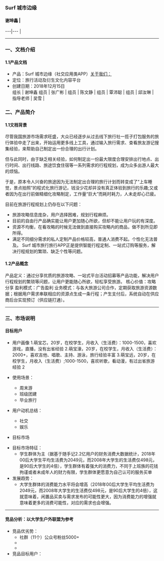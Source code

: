 ### Surf 城市边缘
####  谢坤鑫 |
 ---|--- |

 ***
### 一、文档介绍
####     1.1产品文档
* 产品：Surf 城市边缘（社交应用类APP）[关于我们：](https://mp.weixin.qq.com/s?__biz=MzIxOTE3MjE2OA==&mid=2653600437&idx=1&sn=bf165629ce20bfd4579d47de675e3680&pass_ticket=KriLa9yhlT3uLIaiUDbEas9ajfgMTWmyztePAVmMts8%3D) 
* 定位：旅行活动及衍生文化内容平台<br>
* 创建日期：2018年12月15日<br>
组长 | 谢坤鑫 
 组员 | 张广彬 |
组员 | 陈文静 |
 组员 | 覃沛聪 |
组员 | 邱汝琳 |
指导老师 | 吴雪 |

### 二、产品简介
####     1.1文档背景
尽管我国旅游市场需求旺盛，大众已经逐步从过去线下旅行社一揽子打包服务的旅行体验中走了出来，开始运用更多线上工具，通过输入旅行需求、查看旅友游记搜集经验，来帮助自己制定出一份合理的出行计划。

但与此同时，由于缺乏相关经验，如何制定出一份最大限度合理安排出行地点、出行时间、出行线路、旅途饮食住宿等一系列需求的行程规划，成为众多出游人最大的烦恼。

于是，原本令人兴奋的旅途因为无法制定出合理的旅行计划而转变成了“上车睡觉，景点拍照”的程式化旅行游记，钱没少花却并没有真正体验到旅行的乐趣;又或者因为在出行前做精细化攻略制定，工作量“巨大”而耗时耗力，人未走却心已疲。

目前在旅游行程规划上仍存在以下问题：

* 旅游攻略信息庞杂，用户选择困难，规划行程麻烦。
* 目前的自由行产品确实能让用户更加随心所欲，但却不能让用户玩的有深度。
* 资源不均衡，在看攻略的时候无法做到直接购买攻略内的商品，做不到所见即所得。
* 满足不同细分需求的私人定制产品价格较高，普通人消费不起。个性化无法普及。
Surf 城市旅行旅行APP正是提供智能行程定制、一站式订购等服务，解决行程规划的繁琐、缺乏个性等问题。

####     1.2产品概念
产品定义：通过分享优质的旅游攻略、一站式平台活动招募等产品功能，解决用户行程规划的繁琐等问题，让用户更能随心所欲，轻松享受旅游。
核心价值：攻略分享
盈利模式：广告盈利
业务模式：与各大旅游公司合作，定期获取旅游资源数据；根据用户需求串联相应的资源点生成一条行程；产生支付后，系统自动在供应商后台实现预订（供应链打通）。
***  
### 三、市场说明






#### 目标用户
* 用户画像
1.萌宝芯，20岁，在校学生，月收入（生活费）：1000-1500，喜欢游戏，直播，没有出省经验
2.萌宝濠，20岁，在校学生，月收入（生活费）：2000+，喜欢吉他、唱歌、主持、游泳，旅行经验丰富
3.萌宝远，20岁，在校学生，月收入（生活费）;1000-1500，喜欢听歌，看动漫，有过出省旅游经验
2

- 使用场景：
    - 周末游
    - 班级团建
    - 毕业旅行
    
- 用户动机总结：
    - 社交
    - 娱乐
 
* 目标市场
- 目标市场特征：
    - 学生群体为主（据基于随手记2.2亿用户的财务消费大数据统计，2018年00后大学生平均生活费为2049元，而2008年大学生的生活费仅498元，是90后大学生的4倍），学生群体有着强大的消费力，不同于上班族的花钱拘谨或者未成年人的财力有限，学生群体更愿意为自己认可的服务买单
- 发展趋势：
    - 大学生群体的消费能力水平将会增高（2018年00后大学生平均生活费为2049元，而2008年大学生的生活费仅498元，是90后大学生的4倍），这就意味着，闲置品买卖与需求发布的可能性更大，因为消费能力的增强就意味着更多的消费可能性，对应的需求也会增强。

***   

#### 竞品分析：以大学生户外联盟为参考
- 竞品优劣势：
    - 社群（11个）公众号粉丝5000+
    - 
    - 
- 竞品目标用户：


